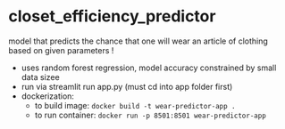 # closet_efficiency_predictor
model that predicts the chance that one will wear an article of clothing based on given parameters !
- uses random forest regression, model accuracy constrained by small data sizee
- run via streamlit run app.py (must cd into app folder first)
- dockerization: 
  - to build image: `docker build -t wear-predictor-app .`
  - to run container: `docker run -p 8501:8501 wear-predictor-app`

